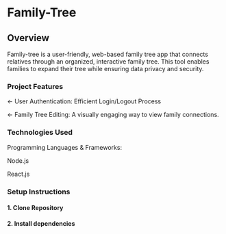 # Family-Tree
## Overview

Family-tree is a user-friendly, web-based family tree app that connects relatives through an organized, interactive family tree. This tool enables families to expand their tree while ensuring data privacy and security.

### Project Features

← User Authentication: Efficient Login/Logout Process

← Family Tree Editing: A visually engaging way to view family connections.

### Technologies Used 

Programming Languages & Frameworks:

Node.js

React.js

### Setup Instructions

#### 1. Clone Repository

#### 2. Install dependencies
